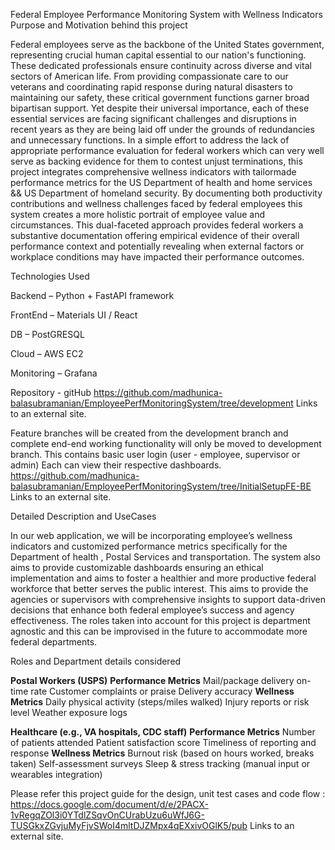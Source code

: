 Federal Employee Performance Monitoring System with Wellness Indicators
Purpose and Motivation behind this project

Federal employees serve as the backbone of the United States government, representing crucial human capital essential to our nation's functioning. These dedicated professionals ensure continuity across diverse and vital sectors of American life. From providing compassionate care to our veterans and coordinating rapid response during natural disasters to maintaining our safety, these critical government functions garner broad bipartisan support. Yet despite their universal importance, each of these essential services are facing significant challenges and disruptions in recent years as they are being laid off under the grounds of redundancies and unnecessary functions.
In a simple effort to address the lack of appropriate performance evaluation for federal workers which can very well serve as backing evidence for them to contest unjust terminations, this project integrates comprehensive wellness indicators with tailormade performance metrics for the US Department of health and home services && US Department of homeland security. By documenting both productivity contributions and wellness challenges faced by federal employees this system creates a more holistic portrait of employee value and circumstances. This dual-faceted approach provides federal workers a substantive documentation offering empirical evidence of their overall performance context and potentially revealing when external factors or workplace conditions may have impacted their performance outcomes.

Technologies Used

Backend – Python + FastAPI framework

FrontEnd – Materials UI / React 

DB – PostGRESQL 

Cloud – AWS EC2

Monitoring – Grafana

Repository - gitHub
https://github.com/madhunica-balasubramanian/EmployeePerfMonitoringSystem/tree/development Links to an external site.

Feature branches will be created from the development branch and complete end-end working functionality will only be moved to development branch.
This contains basic user login (user - employee, supervisor or admin) Each can view their respective dashboards.
https://github.com/madhunica-balasubramanian/EmployeePerfMonitoringSystem/tree/InitialSetupFE-BE Links to an external site.


Detailed Description and UseCases

In our web application, we will be incorporating employee’s wellness indicators and customized performance metrics specifically for the Department of health , Postal Services and transportation.  The system also aims to provide customizable dashboards ensuring an ethical implementation and aims to foster a healthier and more productive federal workforce that better serves the public interest. This aims to provide the agencies or supervisors with comprehensive insights to support data-driven decisions that enhance both federal employee’s success and agency effectiveness.  The roles taken into account for this project is department agnostic and this can be improvised in the future to accommodate more federal departments.

Roles and Department details considered 

**Postal Workers (USPS)**
 **Performance Metrics**
Mail/package delivery on-time rate
Customer complaints or praise
Delivery accuracy
 **Wellness Metrics**
Daily physical activity (steps/miles walked)
Injury reports or risk level
Weather exposure logs


**Healthcare (e.g., VA hospitals, CDC staff)**
 **Performance Metrics**
Number of patients attended
Patient satisfaction score
Timeliness of reporting and response
 **Wellness Metrics**
Burnout risk (based on hours worked, breaks taken)
Self-assessment surveys
Sleep & stress tracking (manual input or wearables integration)

Please refer this project guide for the design, unit test cases and code flow : 
https://docs.google.com/document/d/e/2PACX-1vRegqZOl3i0YTdlZSqvOnCUrabUzu6uWfJ6G-TUSGkxZGvjuMyFjvSWoI4mltDJZMpx4qEXxivOGlK5/pub Links to an external site. 
